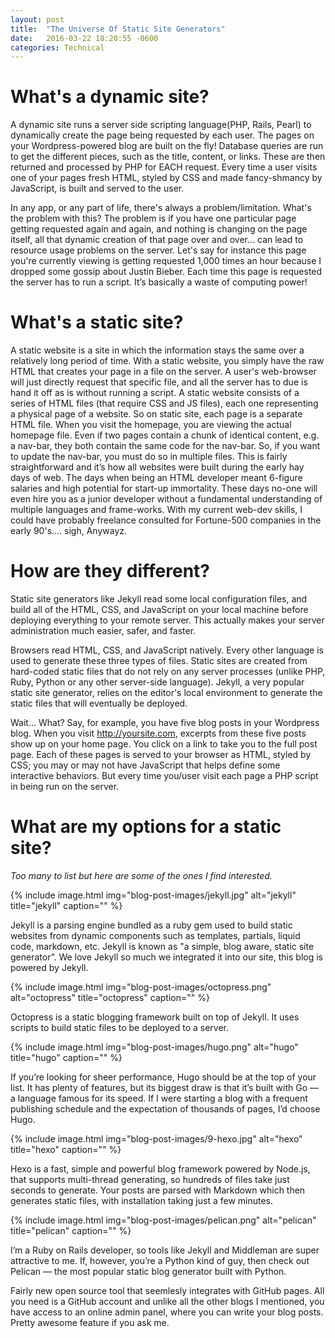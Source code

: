 ```yaml
---
layout: post
title:  "The Universe Of Static Site Generators"
date:   2016-03-22 18:20:55 -0600
categories: Technical
---
```


# What's a dynamic site?

A dynamic site runs a server side scripting language(PHP, Rails, Pearl) to dynamically create the page being requested by each user. The pages on your Wordpress-powered blog are built on the fly! Database queries are run to get the different pieces, such as the title, content, or links. These are then returned and processed by PHP for EACH request. Every time a user visits one of your pages fresh HTML, styled by CSS and made fancy-shmancy by JavaScript, is built and served to the user.

In any app, or any part of life, there's always a problem/limitation. What's the problem with this? The problem is if you have one particular page getting requested again and again, and nothing is changing on the page itself, all that dynamic creation of that page over and over... can lead to resource usage problems on the server. Let's say for instance this page you're currently viewing is getting requested 1,000 times an hour because I dropped some gossip about Justin Bieber. Each time this page is requested the server has to run a script. It’s basically a waste of computing power!

# What's a static site?

A static website is a site in which the information stays the same over a relatively long period of time. With a static website, you simply have the raw HTML that creates your page in a file on the server. A user's web-browser will just directly request that specific file, and all the server has to due is hand it off as is without running a script. A static website consists of a series of HTML files (that require CSS and JS files), each one representing a physical page of a website. So on static site, each page is a separate HTML file. When you visit the homepage, you are viewing the actual homepage file. Even if two pages contain a chunk of identical content, e.g. a nav-bar, they both contain the same code for the nav-bar. So, if you want to update the nav-bar, you must do so in multiple files. This is fairly straightforward and it’s how all websites were built during the early hay days of web. The days when being an HTML developer meant 6-figure salaries and high potential for start-up immortality. These days no-one will even hire you as a junior developer without a fundamental understanding of multiple languages and frame-works. With my current web-dev skills, I could have probably freelance consulted for Fortune-500 companies in the early 90's.... sigh, Anywayz.

# How are they different?

Static site generators like Jekyll read some local configuration files, and build all of the HTML, CSS, and JavaScript on your local machine before deploying everything to your remote server. This actually makes your server administration much easier, safer, and faster.

Browsers read HTML, CSS, and JavaScript natively. Every other language is used to generate these three types of files. Static sites are created from hard-coded static files that do not rely on any server processes (unlike PHP, Ruby, Python or any other server-side language). Jekyll, a very popular static site generator, relies on the editor's local environment to generate the static files that will eventually be deployed.

Wait… What?
Say, for example, you have five blog posts in your Wordpress blog. When you visit http://yoursite.com, excerpts from these five posts show up on your home page. You click on a link to take you to the full post page. Each of these pages is served to your browser as HTML, styled by CSS; you may or may not have JavaScript that helps define some interactive behaviors. But every time you/user visit each page a PHP script in being run on the server.

# What are my options for a static site?
*Too many to list but here are some of the ones I find interested.*

{% include image.html
  img="blog-post-images/jekyll.jpg"
  alt="jekyll"
  title="jekyll"
  caption=""
%}

Jekyll is a parsing engine bundled as a ruby gem used to build static websites from dynamic components such as templates, partials, liquid code, markdown, etc. Jekyll is known as "a simple, blog aware, static site generator”. We love Jekyll so much we integrated it into our site, this blog is powered by Jekyll.

{% include image.html
  img="blog-post-images/octopress.png"
  alt="octopress"
  title="octopress"
  caption=""
%}

Octopress is a static blogging framework built on top of Jekyll. It uses scripts to build static files to be deployed to a server.

{% include image.html
  img="blog-post-images/hugo.png"
  alt="hugo"
  title="hugo"
  caption=""
%}

If you’re looking for sheer performance, Hugo should be at the top of your list. It has plenty of features, but its biggest draw is that it’s built with Go — a language famous for its speed. If I were starting a blog with a frequent publishing schedule and the expectation of thousands of pages, I’d choose Hugo.

{% include image.html
  img="blog-post-images/9-hexo.jpg"
  alt="hexo"
  title="hexo"
  caption=""
%}

Hexo is a fast, simple and powerful blog framework powered by Node.js, that supports multi-thread generating, so hundreds of files take just seconds to generate. Your posts are parsed with Markdown which then generates static files, with installation taking just a few minutes.

{% include image.html
  img="blog-post-images/pelican.png"
  alt="pelican"
  title="pelican"
  caption=""
%}

I’m a Ruby on Rails developer, so tools like Jekyll and Middleman are super attractive to me. If, however, you’re a Python kind of guy, then check out Pelican — the most popular static blog generator built with Python.

Fairly new open source tool that seemlesly integrates with GitHub pages. All you need is a GitHub account and unlike all the other blogs I mentioned, you have access to an online admin panel, where you can write your blog posts. Pretty awesome feature if you ask me.
